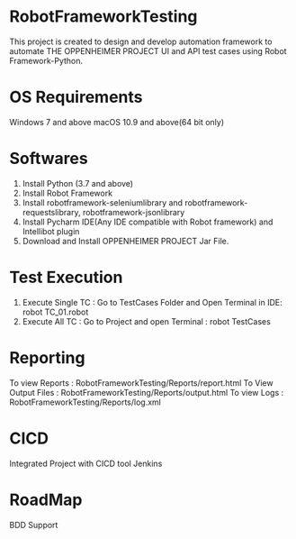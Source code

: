 # RobotFrameworkTesting
This project is created to design and develop automation framework to automate THE OPPENHEIMER PROJECT UI and API test cases using Robot Framework-Python.

# OS Requirements
Windows 7 and above
macOS 10.9 and above(64 bit only)

# Softwares
1. Install Python (3.7 and above)
2. Install Robot Framework
3. Install robotframework-seleniumlibrary and robotframework-requestslibrary, robotframework-jsonlibrary
4. Install Pycharm IDE(Any IDE compatible with Robot framework) and Intellibot plugin
5. Download and Install OPPENHEIMER PROJECT Jar File. 

# Test Execution
1. Execute Single TC : Go to TestCases Folder and Open Terminal in IDE:  robot TC_01.robot
2. Execute All TC : Go to Project and open Terminal :   robot TestCases

# Reporting
To view Reports : RobotFrameworkTesting/Reports/report.html
To View Output Files : RobotFrameworkTesting/Reports/output.html
To view Logs : RobotFrameworkTesting/Reports/log.xml

# CICD
Integrated Project with CICD tool Jenkins

# RoadMap
BDD Support
